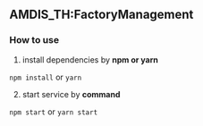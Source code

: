 ## AMDIS_TH:FactoryManagement

### How to use

1. install dependencies by **npm or yarn**

`npm install` or `yarn`

2. start service by **command**

`npm start` or `yarn start`
